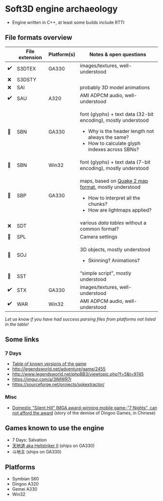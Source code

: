 # Soft3D engine archaeology

- Engine written in C++, at least some builds include RTTI

## File formats overview

|  | File extension | Platform(s) | Notes & open questions |
|--|----------------|-------------|------------------------|
|✔️|S3DTEX|GA330|images/textures, well-understood
|❌|S3DSTY||
|❌|SAI||probably 3D model animations
|✔️|SAU|A320|AMI ADPCM audio, well-understood
|🔧|SBN|GA330|<p>font (glyphs) + text data (32-bit encoding), mostly understood</p><ul><li>Why is the header length not always the same?</li><li>How to calculate glyph indexes across SBNs?</li></ul>
|🔧|SBN|Win32|font (glyphs) + text data (7-bit encoding), mostly understood
|🔧|SBP|GA330|<p>maps, based on [Quake 2 map format](https://www.flipcode.com/archives/Quake_2_BSP_File_Format.shtml), mostly understood</p><ul><li>How to interpret all the chunks?</li><li>How are lightmaps applied?</li></ul>
|❌|SDT||various _data tables_ without a common format?
|🔧|SPL||Camera settings|
|🔧|SOJ||<p>3D objects, mostly understood</p><ul><li>Skinning? Animations?</li></ul>
|🔧|SST||“simple script”, mostly understood
|✔️|STX|GA330|images/textures, well-understood
|✔️|WAR|Win32|AMI ADPCM audio, well-understood

_Let us know if you have had success parsing files from platforms not listed in the table!_

## Some links

### 7 Days

- [Table of known versions of the game](http://web.archive.org/web/20200710065823/https://vitawiki.xyz/doku.php?id=7ds:versions)
- http://legendsworld.net/adventure/game/2455
- http://www.legendsworld.net/phpBB3/viewtopic.php?f=5&t=9745
- https://imgur.com/a/3IMWR7r
- https://sourceforge.net/projects/spkextractor/

### Misc

- [Domestic "Silent Hill" IMGA award-winning mobile game-"7 Nights", can not afford the award](http://web.archive.org/web/20200709200829/http://www.1b2g.com/newsyx/1246.html) (story of the demise of Dingoo Games, in Chinese)

## Games known to use the engine

- 7 Days: Salvation
- [天地道 aka Hellstriker II](https://www.google.com/search?q=天地道+dingoo&tbm=isch) (ships on GA330)
- 斗地主 (ships on GA330)

## Platforms

- Symbian S60
- Dingoo A320
- Gemei A330
- Win32
